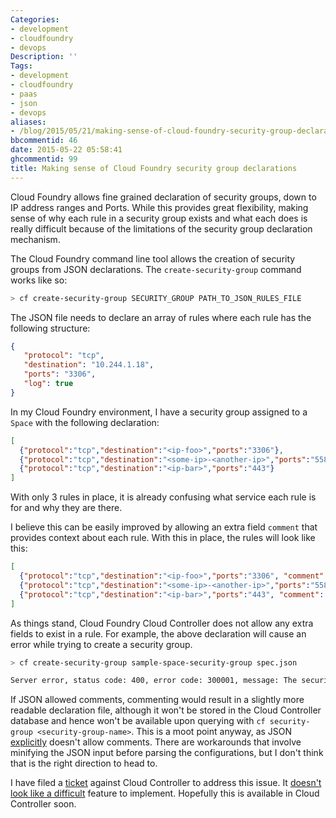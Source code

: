 ```yaml
---
Categories:
- development
- cloudfoundry
- devops
Description: ''
Tags:
- development
- cloudfoundry
- paas
- json
- devops
aliases:
- /blog/2015/05/21/making-sense-of-cloud-foundry-security-group-declarations/
bbcommentid: 46
date: 2015-05-22 05:58:41
ghcommentid: 99
title: Making sense of Cloud Foundry security group declarations
---
```


Cloud Foundry allows fine grained declaration of security groups, down to IP address ranges and Ports. While this provides great flexibility, making sense of why each rule in a security group exists and what each does is really difficult because of the limitations of the security group declaration mechanism.

<!--more-->

The Cloud Foundry command line tool allows the creation of security groups from JSON declarations. The `create-security-group` command works like so:

```bash
> cf create-security-group SECURITY_GROUP PATH_TO_JSON_RULES_FILE
```
 The JSON file needs to declare an array of rules where each rule has the following structure:

```json
{
   "protocol": "tcp",
   "destination": "10.244.1.18",
   "ports": "3306",
   "log": true
}
```

In my Cloud Foundry environment, I have a security group assigned to a `Space` with the following declaration:

```json
[
  {"protocol":"tcp","destination":"<ip-foo>","ports":"3306"},
  {"protocol":"tcp","destination":"<some-ip>-<another-ip>","ports":"55882"},
  {"protocol":"tcp","destination":"<ip-bar>","ports":"443"}
]
```
With only 3 rules in place, it is already confusing what service each rule is for and why they are there.

I believe this can be easily improved by allowing an extra field `comment` that provides context about each rule. With this in place, the rules will look like this:

```json
[
  {"protocol":"tcp","destination":"<ip-foo>","ports":"3306", "comment": "Allow database connection to PostgreSQL at hosted-postgres-service.com"},
  {"protocol":"tcp","destination":"<some-ip>-<another-ip>","ports":"55882", "comment": "Allow logging to hosted-logging-service.com"},
  {"protocol":"tcp","destination":"<ip-bar>","ports":"443", "comment": "Allow monitoring service at hosted-monitoring-service.com"}
]
```

As things stand, Cloud Foundry Cloud Controller does not allow any extra fields to exist in a rule. For example, the above declaration will cause an error while trying to create a security group.

```bash
> cf create-security-group sample-space-security-group spec.json

Server error, status code: 400, error code: 300001, message: The security group is invalid: rules rule number 1 contains the invalid field 'comment', rules rule number 2 contains the invalid field 'comment', rules rule number 3 contains the invalid field 'comment'

```

If JSON allowed comments, commenting would result in a slightly more readable declaration file, although it won't be stored in the Cloud Controller database and hence won't be available upon querying with `cf security-group <security-group-name>`. This is a moot point anyway, as JSON [explicitly](https://plus.google.com/+DouglasCrockfordEsq/posts/RK8qyGVaGSr) doesn't allow comments. There are workarounds that involve minifying the JSON input before parsing the configurations, but I don't think that is the right direction to head to.

I have filed a [ticket](https://github.com/cloudfoundry/cloud_controller_ng/issues/382) against Cloud Controller to address this issue. It [doesn't look like a difficult](https://github.com/cloudfoundry/cloud_controller_ng/blob/cacb5563264208e920f4b7fecc7060f89b929fbb/lib/cloud_controller/rule_validator.rb#L6) feature to implement. Hopefully this is available in Cloud Controller soon.